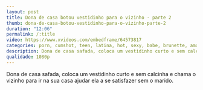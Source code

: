 ```yaml
---
layout: post
title: Dona de casa botou vestidinho para o vizinho - parte 2
thumb: dona-de-casa-botou-vestidinho-para-o-vizinho-parte-2
duration: "12:06"
permalink: /:title
video: https://www.xvideos.com/embedframe/64573817
categories: porn, cumshot, teen, latina, hot, sexy, babe, brunette, amateur, homemade, cute, big-ass, horny, big-cock, big-dick
description: Dona de casa safada, coloca um vestidinho curto e sem calcinha e chama o vizinho para ir na sua casa ajudar ela a se satisfazer sem o marido.
qualidade: 1080p
---
```

Dona de casa safada, coloca um vestidinho curto e sem calcinha e chama o vizinho para ir na sua casa ajudar ela a se satisfazer sem o marido.